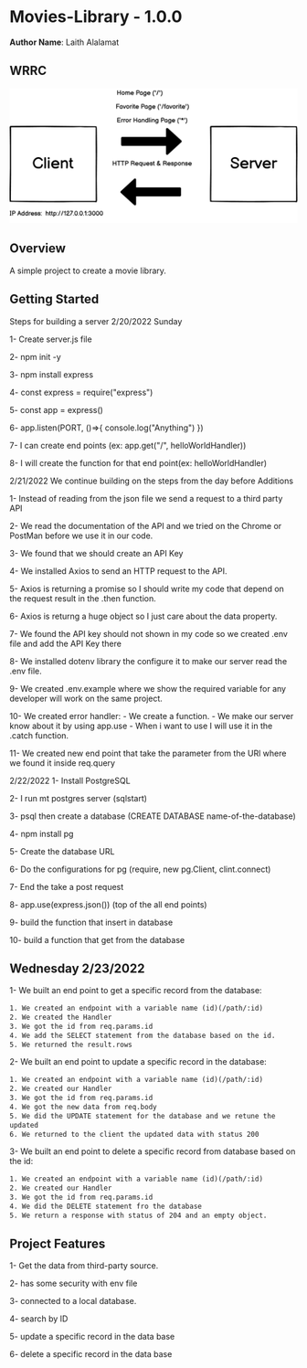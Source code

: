 
# Movies-Library - 1.0.0


**Author Name**: Laith Alalamat

## WRRC

![WRRC](./assets/WRRC.png)


## Overview


A simple project to create a movie library.

## Getting Started
Steps for building a server
2/20/2022 Sunday

1- Create server.js file

2- npm init -y

3- npm install express

4- const express = require("express")

5- const app = express()

6- app.listen(PORT, ()=>{ console.log("Anything") })

7- I can create end points (ex: app.get("/", helloWorldHandler))


8- I will create the function for that end point(ex: helloWorldHandler)


2/21/2022 We continue building on the steps from the day before Additions



1- Instead of reading from the json file we send a request to a third party API

2- We read the documentation of the API and we tried on the Chrome or PostMan before we use it in our code.

3- We found that we should create an API Key

4- We installed Axios to send an HTTP request to the API.

5- Axios is returning a promise so I should write my code that depend on the request result in the .then function.

6- Axios is returng a huge object so I just care about the data property.

7- We found the API key should not shown in my code so we created .env file and add the API Key there

8- We installed dotenv library the configure it to make our server read the .env file.

9- We created .env.example where we show the required variable for any developer will work on the same project.

10- We created error handler: - We create a function. - We make our server know about it by using app.use - When i want to use I will use it in the .catch function.

11- We created new end point that take the parameter from the URl where we found it inside req.query


2/22/2022
1- Install PostgreSQL

2- I run mt postgres server (sqlstart)

3- psql then create a database (CREATE DATABASE name-of-the-database)

4- npm install pg

5- Create the database URL

6- Do the configurations for pg (require, new pg.Client, clint.connect)

7- End the take a post request

8- app.use(express.json()) (top of the all end points)

9- build the function that insert in database

10- build a function that get from the database


## Wednesday 2/23/2022
1- We built an end point to get a specific record from the database:

    1. We created an endpoint with a variable name (id)(/path/:id)
    2. We created the Handler
    3. We got the id from req.params.id
    4. We add the SELECT statement from the database based on the id.
    5. We returned the result.rows

2- We built an end point to update a specific record in the database:

    1. We created an endpoint with a variable name (id)(/path/:id)
    2. We created our Handler
    3. We got the id from req.params.id
    4. We got the new data from req.body
    5. We did the UPDATE statement for the database and we retune the updated 
    6. We returned to the client the updated data with status 200

3- We built an end point to delete a specific record from database based on the id:

    1. We created an endpoint with a variable name (id)(/path/:id)
    2. We created our Handler
    3. We got the id from req.params.id
    4. We did the DELETE statement fro the database
    5. We return a response with status of 204 and an empty object.



## Project Features

1- Get the data from third-party source.


2- has some security with env file 

3- connected to a local database.


4- search by ID

5- update a specific record in the data base

6- delete a specific record in the data base
